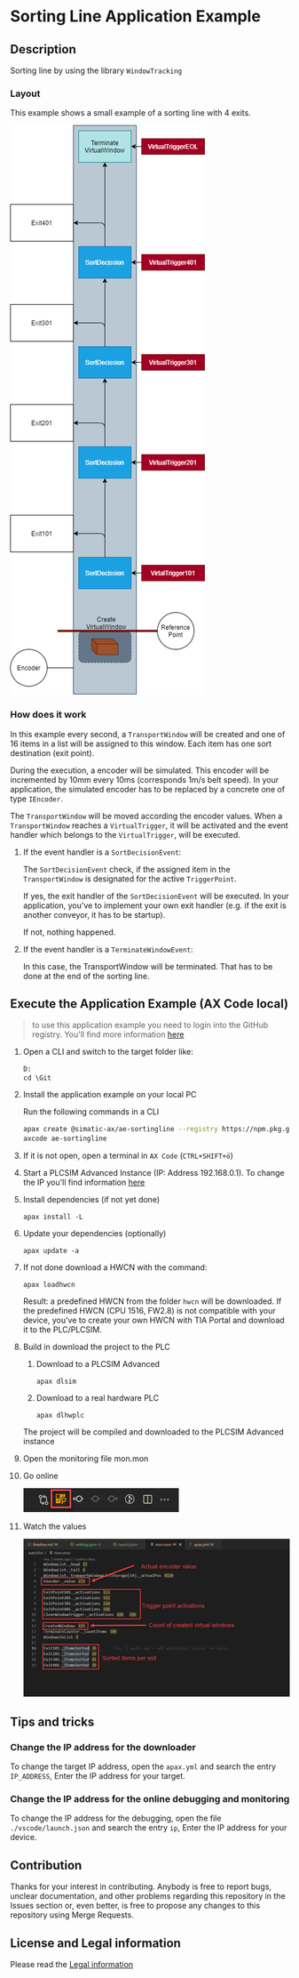 # Sorting Line Application Example

## Description

Sorting line by using the library `WindowTracking`

### Layout

This example shows a small example of a sorting line with 4 exits.

![Schematic overview of the line setup](./doc/linelayout.png)

### How does it work

In this example every second, a `TransportWindow` will be created and one of 16 items in a list will be assigned to this window. Each item has one sort destination (exit point).

During the execution, a encoder will be simulated. This encoder will be incremented by 10mm every 10ms (corresponds 1m/s belt speed). In your application, the simulated encoder has to be replaced by a concrete one of type `IEncoder`.

The `TransportWindow` will be moved according the encoder values. When a `TransportWindow` reaches a `VirtualTrigger`, it will be activated and the event handler which belongs to the `VirtualTrigger`, will be executed.

1. If the event handler is a `SortDecisionEvent`:

    The `SortDecisionEvent` check, if the assigned item in the `TransportWindow` is designated for the active `TriggerPoint`.

    If yes, the exit handler of the `SortDecisionEvent` will be executed. In your application, you've to implement your own exit handler (e.g. if the exit is another conveyor, it has to be startup).

    If not, nothing happened.

1. If the event handler is a `TerminateWindowEvent`:

    In this case, the TransportWindow will be terminated. That has to be done at the end of the sorting line.

## Execute the Application Example (AX Code local)

> to use this application example you need to login into the GitHub registry. You'll find more information [here](https://github.com/simatic-ax/.github/blob/main/docs/personalaccesstoken.md)

1. Open a CLI and switch to the target folder like:

      ```cli
      D:
      cd \Git
      ```

1. Install the application example on your local PC

      Run the following commands in a CLI

      ```sh
      apax create @simatic-ax/ae-sortingline --registry https://npm.pkg.github.com ae-sortingline
      axcode ae-sortingline 
      ```

1. If it is not open, open a terminal in `AX Code` (`CTRL+SHIFT+ö`)

1. Start a PLCSIM Advanced Instance (IP: Address 192.168.0.1). To change the IP you'll find information [here](#tips-and-tricks)

1. Install dependencies (if not yet done)

   ```cli
   apax install -L
   ```

1. Update your dependencies (optionally)

   ```cli
   apax update -a
   ```

1. If not done download a HWCN with the command:

   ```cli
   apax loadhwcn
   ```

   Result: a predefined HWCN from the folder `hwcn` will be downloaded. If the predefined HWCN (CPU 1516, FW2.8) is not compatible with your device, you've to create your own HWCN with TIA Portal and download it to the PLC/PLCSIM.

1. Build in download the project to the PLC

   1. Download to a PLCSIM Advanced

         ```cli
         apax dlsim
         ```

   1. Download to a real hardware PLC

         ```cli
         apax dlhwplc
         ```

   The project will be compiled and downloaded to the PLCSIM Advanced instance

1. Open the monitoring file mon.mon

1. Go online

    ![Icon for going online on the PLC](doc/goonline.png)

1. Watch the values

   ![Example for monitoring values online](doc/mon-file.png)

## Tips and tricks

### Change the IP address for the downloader

To change the target IP address, open the `apax.yml` and search the entry `IP_ADDRESS`, Enter the IP address for your target.

### Change the IP address for the online debugging and monitoring

To change the IP address for the debugging, open the file `./vscode/launch.json` and search the entry `ip`, Enter the IP address for your device.

## Contribution

Thanks for your interest in contributing. Anybody is free to report bugs, unclear documentation, and other problems regarding this repository in the Issues section or, even better, is free to propose any changes to this repository using Merge Requests.

## License and Legal information

Please read the [Legal information](LICENSE.md)

